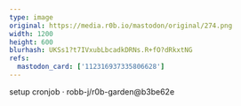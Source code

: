 ```yaml
---
type: image
original: https://media.r0b.io/mastodon/original/274.png
width: 1200
height: 600
blurhash: UKSs1?t7IVxubLbcadkDRNs.R+fO?dRkxtNG
refs:
  mastodon_card: ['112316937335806628']
---
```


setup cronjob · robb-j/r0b-garden@b3be62e

